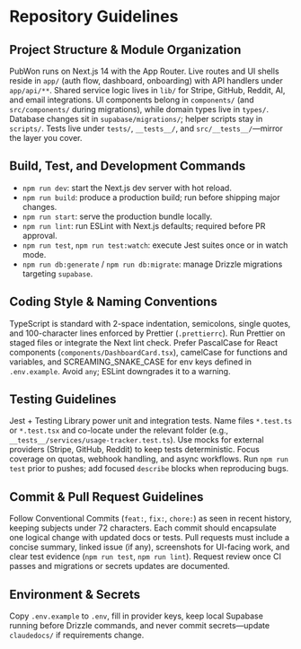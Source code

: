# Repository Guidelines

## Project Structure & Module Organization
PubWon runs on Next.js 14 with the App Router. Live routes and UI shells reside in `app/` (auth flow, dashboard, onboarding) with API handlers under `app/api/**`. Shared service logic lives in `lib/` for Stripe, GitHub, Reddit, AI, and email integrations. UI components belong in `components/` (and `src/components/` during migrations), while domain types live in `types/`. Database changes sit in `supabase/migrations/`; helper scripts stay in `scripts/`. Tests live under `tests/`, `__tests__/`, and `src/__tests__/`—mirror the layer you cover.

## Build, Test, and Development Commands
- `npm run dev`: start the Next.js dev server with hot reload.
- `npm run build`: produce a production build; run before shipping major changes.
- `npm run start`: serve the production bundle locally.
- `npm run lint`: run ESLint with Next.js defaults; required before PR approval.
- `npm run test`, `npm run test:watch`: execute Jest suites once or in watch mode.
- `npm run db:generate` / `npm run db:migrate`: manage Drizzle migrations targeting `supabase`.

## Coding Style & Naming Conventions
TypeScript is standard with 2-space indentation, semicolons, single quotes, and 100-character lines enforced by Prettier (`.prettierrc`). Run Prettier on staged files or integrate the Next lint check. Prefer PascalCase for React components (`components/DashboardCard.tsx`), camelCase for functions and variables, and SCREAMING_SNAKE_CASE for env keys defined in `.env.example`. Avoid `any`; ESLint downgrades it to a warning.

## Testing Guidelines
Jest + Testing Library power unit and integration tests. Name files `*.test.ts` or `*.test.tsx` and co-locate under the relevant folder (e.g., `__tests__/services/usage-tracker.test.ts`). Use mocks for external providers (Stripe, GitHub, Reddit) to keep tests deterministic. Focus coverage on quotas, webhook handling, and async workflows. Run `npm run test` prior to pushes; add focused `describe` blocks when reproducing bugs.

## Commit & Pull Request Guidelines
Follow Conventional Commits (`feat:`, `fix:`, `chore:`) as seen in recent history, keeping subjects under 72 characters. Each commit should encapsulate one logical change with updated docs or tests. Pull requests must include a concise summary, linked issue (if any), screenshots for UI-facing work, and clear test evidence (`npm run test`, `npm run lint`). Request review once CI passes and migrations or secrets updates are documented.

## Environment & Secrets
Copy `.env.example` to `.env`, fill in provider keys, keep local Supabase running before Drizzle commands, and never commit secrets—update `claudedocs/` if requirements change.
